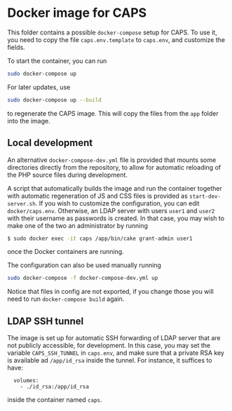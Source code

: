 # Docker image for CAPS

This folder contains a possible ```docker-compose``` setup for CAPS. To use it, 
you need to copy the file ```caps.env.template``` to ```caps.env```, and customize
the fields.

To start the container, you can run 
```bash
sudo docker-compose up
```
For later updates, use
```bash
sudo docker-compose up --build
```
to regenerate the CAPS image. This will copy the files from the ```app```
folder into the image. 

## Local development

An alternative ```docker-compose-dev.yml``` file is provided that mounts some directories
directly from the repository, to allow for automatic reloading of the PHP source files
during development. 

A script that automatically builds the image and run the container together with 
automatic regeneration of JS and CSS files is provided as ```start-dev-server.sh```.
If you wish to customize the configuration, you can edit ```docker/caps.env```. Otherwise, 
an LDAP server with users ```user1``` and ```user2``` with their username as
passwords is created. In that case, you may wish to make one of the two an
administrator by running 
```bash
$ sudo docker exec -it caps /app/bin/cake grant-admin user1
```
once the Docker containers are running. 

The configuration can also be used manually 
running
```bash
sudo docker-compose -f docker-compose-dev.yml up
```
Notice that files in config are not exported, if you change those you will need to 
run ```docker-compose build``` again. 

## LDAP SSH tunnel

The image is set up for automatic SSH forwarding of LDAP server that are not
publicly accessible, for development. In this case, you may set the variable 
```CAPS_SSH_TUNNEL``` in ```caps.env```, and make sure that a private RSA key
is available ad ```/app/id_rsa``` inside the tunnel. For instance, it suffices
to have:
```
  volumes:
    - ./id_rsa:/app/id_rsa
```
inside the container named ```caps```. 
